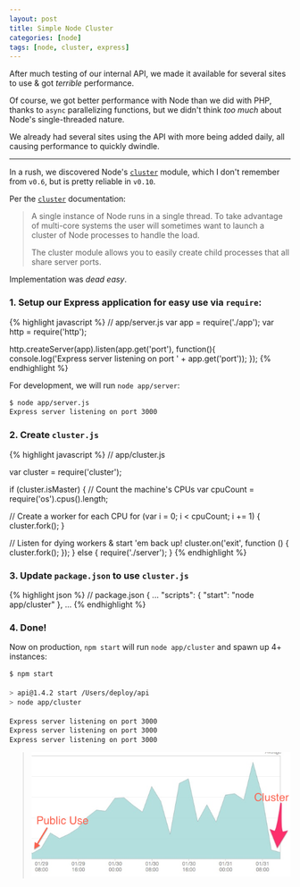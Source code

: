 ```yaml
---
layout: post
title: Simple Node Cluster
categories: [node]
tags: [node, cluster, express]
---
```


After much testing of our internal API, we made it available for several sites to use & got *terrible* performance.

Of course, we got better performance with Node than we did with PHP, thanks to `async` parallelizing functions, but we didn't think *too much* about Node's
single-threaded nature.

We already had several sites using the API with more being added daily, all causing performance to quickly dwindle.

- - -

In a rush, we discovered Node's [`cluster`][cluster] module, which I don't remember from `v0.6`, but is pretty reliable in `v0.10`.

Per the [`cluster`][cluster] documentation:

> A single instance of Node runs in a single thread. To take advantage of
> multi-core systems the user will sometimes want to launch a cluster of
> Node processes to handle the load.
>
> The cluster module allows you to easily create child processes that all
> share server ports.

Implementation was *dead easy*.

### 1. Setup our Express application for easy use via `require`:

{% highlight javascript %}
// app/server.js
var app   = require('./app');
var http  = require('http');

http.createServer(app).listen(app.get('port'), function(){
  console.log('Express server listening on port ' + app.get('port'));
});
{% endhighlight %}

For development, we will run `node app/server`:

~~~ bash
$ node app/server.js 
Express server listening on port 3000
~~~

### 2. Create `cluster.js`

{% highlight javascript %}
// app/cluster.js

var cluster = require('cluster');

if (cluster.isMaster) {
  // Count the machine's CPUs
  var cpuCount = require('os').cpus().length;

  // Create a worker for each CPU
  for (var i = 0; i < cpuCount; i += 1) {
    cluster.fork();
  }

  // Listen for dying workers & start 'em back up!
  cluster.on('exit', function () {
    cluster.fork();
  });
} else {
  require('./server');
}
{% endhighlight %}

### 3. Update `package.json` to use `cluster.js`

{% highlight json %}
// package.json
{
  ...
  "scripts": {
    "start": "node app/cluster"
  },
  ...
{% endhighlight %}

### 4. Done!

Now on production, `npm start` will run `node app/cluster` and spawn up 4+ instances:

~~~ bash
$ npm start

> api@1.4.2 start /Users/deploy/api
> node app/cluster

Express server listening on port 3000
Express server listening on port 3000
Express server listening on port 3000
~~~

> ![cluster](/images/node/cluster.png)


[cluster]: http://nodejs.org/api/cluster.html
